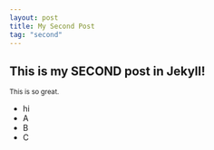 ```yaml
---
layout: post
title: My Second Post
tag: "second"
---
```


<h2>This is my SECOND post in Jekyll!</h2>

<small>This is so great.</small>

<ul>
	<li>hi</li>
	<li>A</li>
	<li>B</li>
	<li>C</li>
</ul>


